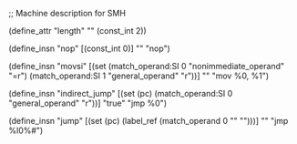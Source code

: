 ;; Machine description for SMH

(define_attr "length" "" (const_int 2))

(define_insn "nop"
  [(const_int 0)]
  ""
  "nop")

(define_insn "movsi"
  [(set (match_operand:SI 0 "nonimmediate_operand" "=r")
	(match_operand:SI 1 "general_operand" "r"))]
  ""
  "mov %0, %1")

(define_insn "indirect_jump"
  [(set (pc) (match_operand:SI 0 "general_operand" "r"))]
  "true"
  "jmp %0")

(define_insn "jump"
  [(set (pc) (label_ref (match_operand 0 "" "")))]
  ""
  "jmp %l0%#")
